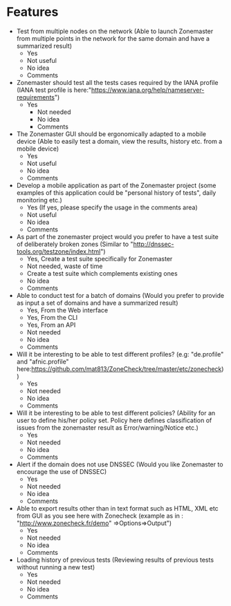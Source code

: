 # Features

  * Test from multiple nodes on the network (Able to launch Zonemaster from
     multiple points in the network for the same domain and have a summarized
     result)
	* Yes
	* Not useful 
	* No idea
	* Comments
  * Zonemaster should test all the tests cases required by the IANA profile
    (IANA test profile is here:"https://www.iana.org/help/nameserver-requirements")
	* Yes
        * Not needed
        * No idea
        * Comments
  * The Zonemaster GUI should be ergonomically adapted to a mobile device (Able
     to easily test a domain, view the results, history etc. from a mobile
     device) 
       * Yes
       * Not useful
       * No idea
       * Comments
  * Develop a mobile application as part of the Zonemaster project (some
    examples of this application could be "personal history of tests", daily
    monitoring etc.)
      * Yes (If yes, please specify the usage in the comments area)
      * Not useful
      * No idea
      * Comments
  * As part of the zonemaster project would you prefer to have a test suite of
    deliberately broken zones (Similar to "http://dnssec-tools.org/testzone/index.html")
      * Yes, Create a test suite specifically for Zonemaster
      * Not needed, waste of time
      * Create a test suite which complements existing ones
      * No idea
      * Comments
  * Able to conduct test for a batch of domains (Would you prefer to provide as
    input a set of domains and have a summarized result)
      * Yes, From the Web interface
      * Yes, From the CLI
      * Yes, From an API 
      * Not needed
      * No idea
      * Comments
  * Will it be interesting to be able to test different profiles? (e.g:
    "de.profile" and "afnic.profile" here:https://github.com/mat813/ZoneCheck/tree/master/etc/zonecheck))
     * Yes
     * Not needed
     * No idea
     * Comments 
  * Will it be interesting to be able to test different policies? (Ability for an
    user to define his/her policy set. Policy here defines classification of
    issues from the zonemaster result as Error/warning/Notice etc.)
     * Yes
     * Not needed
     * No idea
     * Comments 
  * Alert if the domain does not use DNSSEC (Would you like Zonemaster to
    encourage the use of DNSSEC)
     * Yes
     * Not needed
     * No idea
     * Comments
  * Able to export results other than in text format such as HTML, XML etc from GUI
    as you see here with Zonecheck (example as in : "http://www.zonecheck.fr/demo"
    =>Options=>Output")
     * Yes
     * Not needed
     * No idea
     * Comments
  * Loading history of previous tests (Reviewing results of previous tests
    without running a new test)
     * Yes
     * Not needed
     * No idea
     * Comments

